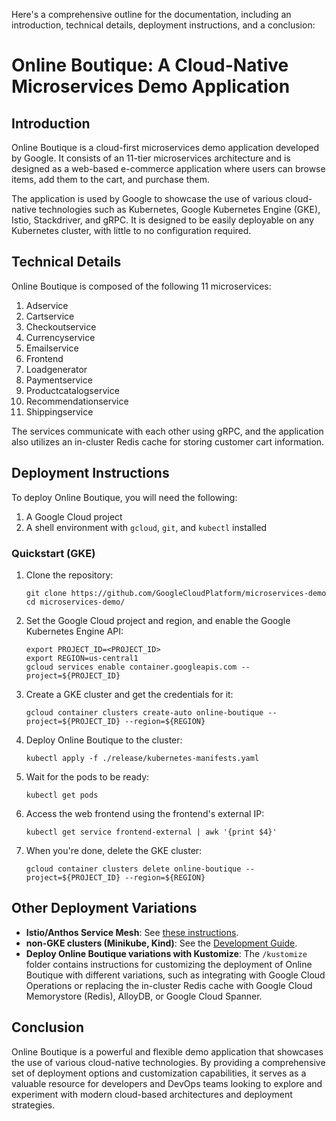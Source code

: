 Here's a comprehensive outline for the documentation, including an introduction, technical details, deployment instructions, and a conclusion:

# Online Boutique: A Cloud-Native Microservices Demo Application

## Introduction
Online Boutique is a cloud-first microservices demo application developed by Google. It consists of an 11-tier microservices architecture and is designed as a web-based e-commerce application where users can browse items, add them to the cart, and purchase them.

The application is used by Google to showcase the use of various cloud-native technologies such as Kubernetes, Google Kubernetes Engine (GKE), Istio, Stackdriver, and gRPC. It is designed to be easily deployable on any Kubernetes cluster, with little to no configuration required.

## Technical Details
Online Boutique is composed of the following 11 microservices:
1. Adservice
2. Cartservice
3. Checkoutservice
4. Currencyservice
5. Emailservice
6. Frontend
7. Loadgenerator
8. Paymentservice
9. Productcatalogservice
10. Recommendationservice
11. Shippingservice

The services communicate with each other using gRPC, and the application also utilizes an in-cluster Redis cache for storing customer cart information.

## Deployment Instructions
To deploy Online Boutique, you will need the following:
1. A Google Cloud project
2. A shell environment with `gcloud`, `git`, and `kubectl` installed

### Quickstart (GKE)
1. Clone the repository:
   ```
   git clone https://github.com/GoogleCloudPlatform/microservices-demo
   cd microservices-demo/
   ```
2. Set the Google Cloud project and region, and enable the Google Kubernetes Engine API:
   ```
   export PROJECT_ID=<PROJECT_ID>
   export REGION=us-central1
   gcloud services enable container.googleapis.com --project=${PROJECT_ID}
   ```
3. Create a GKE cluster and get the credentials for it:
   ```
   gcloud container clusters create-auto online-boutique --project=${PROJECT_ID} --region=${REGION}
   ```
4. Deploy Online Boutique to the cluster:
   ```
   kubectl apply -f ./release/kubernetes-manifests.yaml
   ```
5. Wait for the pods to be ready:
   ```
   kubectl get pods
   ```
6. Access the web frontend using the frontend's external IP:
   ```
   kubectl get service frontend-external | awk '{print $4}'
   ```
7. When you're done, delete the GKE cluster:
   ```
   gcloud container clusters delete online-boutique --project=${PROJECT_ID} --region=${REGION}
   ```

## Other Deployment Variations
- **Istio/Anthos Service Mesh**: See [these instructions](https://github.com/GoogleCloudPlatform/microservices-demo/tree/master/docs/service-mesh-anthos.md).
- **non-GKE clusters (Minikube, Kind)**: See the [Development Guide](https://github.com/GoogleCloudPlatform/microservices-demo/tree/master/docs/development-guide.md).
- **Deploy Online Boutique variations with Kustomize**: The `/kustomize` folder contains instructions for customizing the deployment of Online Boutique with different variations, such as integrating with Google Cloud Operations or replacing the in-cluster Redis cache with Google Cloud Memorystore (Redis), AlloyDB, or Google Cloud Spanner.

## Conclusion
Online Boutique is a powerful and flexible demo application that showcases the use of various cloud-native technologies. By providing a comprehensive set of deployment options and customization capabilities, it serves as a valuable resource for developers and DevOps teams looking to explore and experiment with modern cloud-based architectures and deployment strategies.
